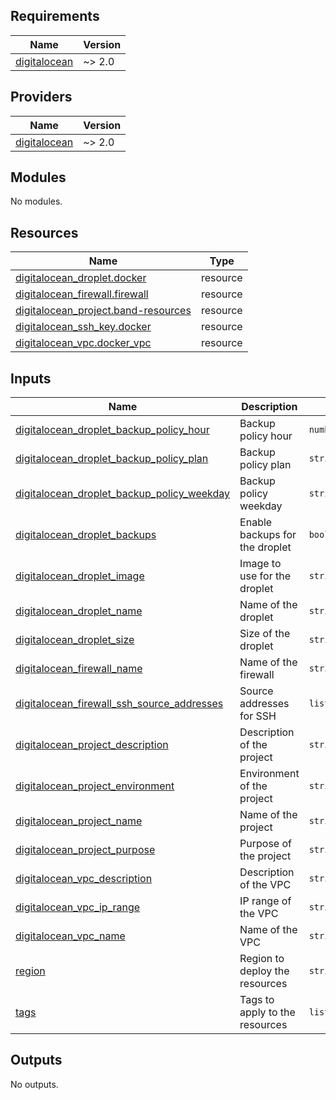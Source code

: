 <!-- BEGIN_TF_DOCS -->
## Requirements

| Name | Version |
|------|---------|
| <a name="requirement_digitalocean"></a> [digitalocean](#requirement\_digitalocean) | ~> 2.0 |

## Providers

| Name | Version |
|------|---------|
| <a name="provider_digitalocean"></a> [digitalocean](#provider\_digitalocean) | ~> 2.0 |

## Modules

No modules.

## Resources

| Name | Type |
|------|------|
| [digitalocean_droplet.docker](https://registry.terraform.io/providers/digitalocean/digitalocean/latest/docs/resources/droplet) | resource |
| [digitalocean_firewall.firewall](https://registry.terraform.io/providers/digitalocean/digitalocean/latest/docs/resources/firewall) | resource |
| [digitalocean_project.band-resources](https://registry.terraform.io/providers/digitalocean/digitalocean/latest/docs/resources/project) | resource |
| [digitalocean_ssh_key.docker](https://registry.terraform.io/providers/digitalocean/digitalocean/latest/docs/resources/ssh_key) | resource |
| [digitalocean_vpc.docker_vpc](https://registry.terraform.io/providers/digitalocean/digitalocean/latest/docs/resources/vpc) | resource |

## Inputs

| Name | Description | Type | Default | Required |
|------|-------------|------|---------|:--------:|
| <a name="input_digitalocean_droplet_backup_policy_hour"></a> [digitalocean\_droplet\_backup\_policy\_hour](#input\_digitalocean\_droplet\_backup\_policy\_hour) | Backup policy hour | `number` | n/a | yes |
| <a name="input_digitalocean_droplet_backup_policy_plan"></a> [digitalocean\_droplet\_backup\_policy\_plan](#input\_digitalocean\_droplet\_backup\_policy\_plan) | Backup policy plan | `string` | n/a | yes |
| <a name="input_digitalocean_droplet_backup_policy_weekday"></a> [digitalocean\_droplet\_backup\_policy\_weekday](#input\_digitalocean\_droplet\_backup\_policy\_weekday) | Backup policy weekday | `string` | n/a | yes |
| <a name="input_digitalocean_droplet_backups"></a> [digitalocean\_droplet\_backups](#input\_digitalocean\_droplet\_backups) | Enable backups for the droplet | `bool` | n/a | yes |
| <a name="input_digitalocean_droplet_image"></a> [digitalocean\_droplet\_image](#input\_digitalocean\_droplet\_image) | Image to use for the droplet | `string` | n/a | yes |
| <a name="input_digitalocean_droplet_name"></a> [digitalocean\_droplet\_name](#input\_digitalocean\_droplet\_name) | Name of the droplet | `string` | n/a | yes |
| <a name="input_digitalocean_droplet_size"></a> [digitalocean\_droplet\_size](#input\_digitalocean\_droplet\_size) | Size of the droplet | `string` | n/a | yes |
| <a name="input_digitalocean_firewall_name"></a> [digitalocean\_firewall\_name](#input\_digitalocean\_firewall\_name) | Name of the firewall | `string` | n/a | yes |
| <a name="input_digitalocean_firewall_ssh_source_addresses"></a> [digitalocean\_firewall\_ssh\_source\_addresses](#input\_digitalocean\_firewall\_ssh\_source\_addresses) | Source addresses for SSH | `list(string)` | n/a | yes |
| <a name="input_digitalocean_project_description"></a> [digitalocean\_project\_description](#input\_digitalocean\_project\_description) | Description of the project | `string` | n/a | yes |
| <a name="input_digitalocean_project_environment"></a> [digitalocean\_project\_environment](#input\_digitalocean\_project\_environment) | Environment of the project | `string` | n/a | yes |
| <a name="input_digitalocean_project_name"></a> [digitalocean\_project\_name](#input\_digitalocean\_project\_name) | Name of the project | `string` | n/a | yes |
| <a name="input_digitalocean_project_purpose"></a> [digitalocean\_project\_purpose](#input\_digitalocean\_project\_purpose) | Purpose of the project | `string` | n/a | yes |
| <a name="input_digitalocean_vpc_description"></a> [digitalocean\_vpc\_description](#input\_digitalocean\_vpc\_description) | Description of the VPC | `string` | n/a | yes |
| <a name="input_digitalocean_vpc_ip_range"></a> [digitalocean\_vpc\_ip\_range](#input\_digitalocean\_vpc\_ip\_range) | IP range of the VPC | `string` | n/a | yes |
| <a name="input_digitalocean_vpc_name"></a> [digitalocean\_vpc\_name](#input\_digitalocean\_vpc\_name) | Name of the VPC | `string` | n/a | yes |
| <a name="input_region"></a> [region](#input\_region) | Region to deploy the resources | `string` | n/a | yes |
| <a name="input_tags"></a> [tags](#input\_tags) | Tags to apply to the resources | `list(string)` | n/a | yes |

## Outputs

No outputs.
<!-- END_TF_DOCS -->